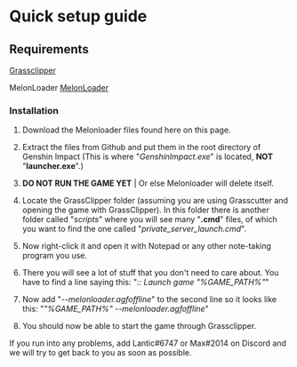 # Quick setup guide

## Requirements
<a href="https://github.com/Grasscutters/GrassClipper">Grassclipper</a>

MelonLoader
<a href="https://anonfiles.com/P0o9defby2/MelonLoader_rar">MelonLoader</a>

### Installation
1) Download the Melonloader files found here on this page.

2) Extract the files from Github and put them in the root directory of Genshin Impact (This is where "*GenshinImpact.exe*" is located, **NOT** "**launcher.exe**".)

3) **DO NOT RUN THE GAME YET** | Or else Melonloader will delete itself.

4) Locate the GrassClipper folder (assuming you are using Grasscutter and opening the game with GrassClipper). In this folder there is another folder called "*scripts*" where you will see many "**.cmd**" files, of which you want to find the one called "*private_server_launch.cmd*".

5) Now right-click it and open it with Notepad or any other note-taking program you use.

6) There you will see a lot of stuff that you don't need to care about. You have to find a line saying this: "*:: Launch game "%GAME_PATH%"*"

7) Now add  "*--melonloader.agfoffline*" to the second line so it looks like this: "*"%GAME_PATH%" --melonloader.agfoffline*"

8) You should now be able to start the game through Grassclipper.

If you run into any problems, add Lantic#6747 or Max#2014 on Discord and we will try to get back to you as soon as possible.
